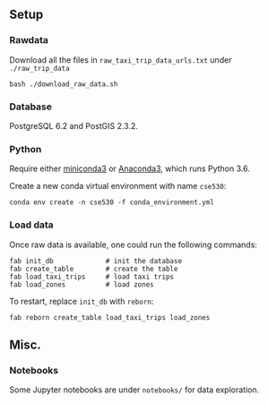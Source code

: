 ## Setup

### Rawdata

Download all the files in `raw_taxi_trip_data_urls.txt` under `./raw_trip_data`

`bash ./download_raw_data.sh`


### Database

PostgreSQL 6.2 and PostGIS 2.3.2.


### Python

Require either [miniconda3] or [Anaconda3], which runs Python 3.6.

Create a new conda virtual environment with name `cse530`:

    conda env create -n cse530 -f conda_environment.yml

[miniconda3]: https://conda.io/miniconda.html
[Anaconda3]: https://www.continuum.io/downloads


### Load data

Once raw data is available, one could run the following commands:

    fab init_db             # init the database
    fab create_table        # create the table
    fab load_taxi_trips     # load taxi trips
    fab load_zones          # load zones

To restart, replace `init_db` with `reborn`:

    fab reborn create_table load_taxi_trips load_zones



## Misc.

### Notebooks

Some Jupyter notebooks are under `notebooks/` for data exploration.

